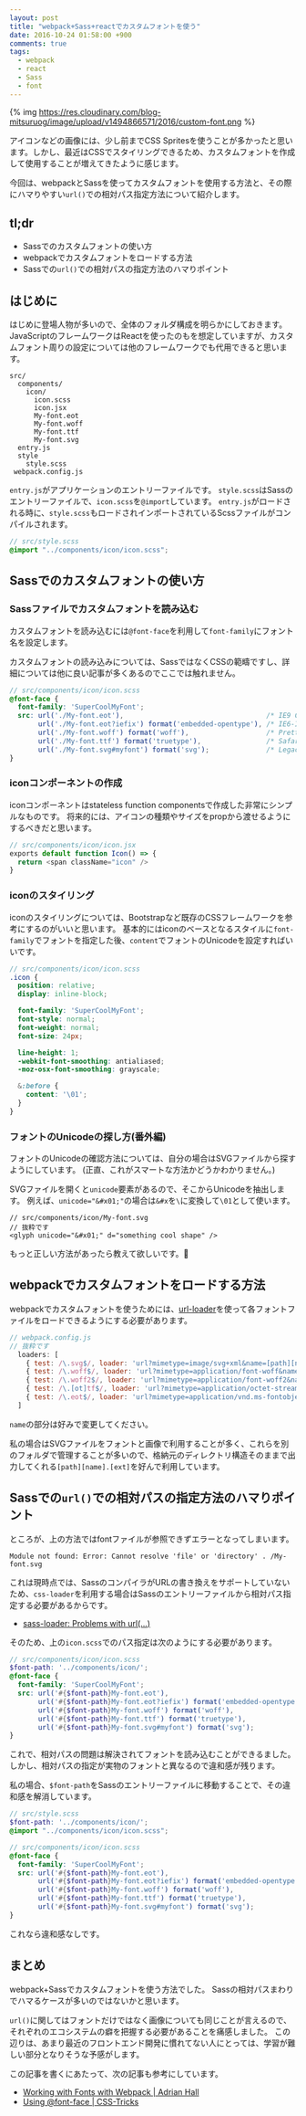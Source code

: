 ```yaml
---
layout: post
title: "webpack+Sass+reactでカスタムフォントを使う"
date: 2016-10-24 01:58:00 +900
comments: true
tags:
  - webpack
  - react
  - Sass
  - font
---
```


{% img https://res.cloudinary.com/blog-mitsuruog/image/upload/v1494866571/2016/custom-font.png %}

アイコンなどの画像には、少し前までCSS Spritesを使うことが多かったと思います。しかし、最近はCSSでスタイリングできるため、カスタムフォントを作成して使用することが増えてきたように感じます。

今回は、webpackとSassを使ってカスタムフォントを使用する方法と、その際にハマりやすい`url()`での相対パス指定方法について紹介します。

<!-- more -->

## tl;dr

- Sassでのカスタムフォントの使い方
- webpackでカスタムフォントをロードする方法
- Sassでの`url()`での相対パスの指定方法のハマりポイント

## はじめに

はじめに登場人物が多いので、全体のフォルダ構成を明らかにしておきます。
JavaScriptのフレームワークはReactを使ったのもを想定していますが、カスタムフォント周りの設定については他のフレームワークでも代用できると思います。

```
src/
  components/
    icon/
      icon.scss
      icon.jsx
      My-font.eot
      My-font.woff
      My-font.ttf
      My-font.svg
  entry.js
  style
    style.scss
 webpack.config.js
```

`entry.js`がアプリケーションのエントリーファイルです。
`style.scss`はSassのエントリーファイルで、`icon.scss`を`@import`しています。
`entry.js`がロードされる時に、`style.scss`もロードされインポートされているScssファイルがコンパイルされます。

```scss
// src/style.scss
@import "../components/icon/icon.scss";
```

## Sassでのカスタムフォントの使い方

### Sassファイルでカスタムフォントを読み込む

カスタムフォントを読み込むには`@font-face`を利用して`font-family`にフォント名を設定します。

カスタムフォントの読み込みについては、SassではなくCSSの範疇ですし、詳細については他に良い記事が多くあるのでここでは触れません。

```scss
// src/components/icon/icon.scss
@font-face {
  font-family: 'SuperCoolMyFont';
  src: url('./My-font.eot'),                                   /* IE9 Compat Modes */
       url('./My-font.eot?iefix') format('embedded-opentype'), /* IE6-IE8 */
       url('./My-font.woff') format('woff'),                   /* Pretty Modern Browsers */
       url('./My-font.ttf') format('truetype'),                /* Safari, Android, iOS */
       url('./My-font.svg#myfont') format('svg');              /* Legacy iOS */
}
```

### iconコンポーネントの作成

iconコンポーネントはstateless function componentsで作成した非常にシンプルなものです。
将来的には、アイコンの種類やサイズをpropから渡せるようにするべきだと思います。

```js
// src/components/icon/icon.jsx
exports default function Icon() => {
  return <span className="icon" />
}
```

### iconのスタイリング

iconのスタイリングについては、Bootstrapなど既存のCSSフレームワークを参考にするのがいいと思います。
基本的にはiconのベースとなるスタイルに`font-family`でフォントを指定した後、`content`でフォントのUnicodeを設定すればいいです。

```scss
// src/components/icon/icon.scss
.icon {
  position: relative;
  display: inline-block;

  font-family: 'SuperCoolMyFont';
  font-style: normal;
  font-weight: normal;
  font-size: 24px;

  line-height: 1;
  -webkit-font-smoothing: antialiased;
  -moz-osx-font-smoothing: grayscale;

  &:before {
    content: '\01';
  }
}
```

### フォントのUnicodeの探し方(番外編)

フォントのUnicodeの確認方法については、自分の場合はSVGファイルから探すようにしています。
(正直、これがスマートな方法かどうかわかりません。)

SVGファイルを開くと`unicode`要素があるので、そこからUnicodeを抽出します。
例えば、`unicode="&#x01;"`の場合は`&#x`を`\`に変換して`\01`として使います。

```
// src/components/icon/My-font.svg
// 抜粋です
<glyph unicode="&#x01;" d="something cool shape" />
```

もっと正しい方法があったら教えて欲しいです。

## webpackでカスタムフォントをロードする方法

webpackでカスタムフォントを使うためには、[url-loader](https://github.com/webpack/url-loader)を使って各フォントファイルをロードできるようにする必要があります。

```js
// webpack.config.js
// 抜粋です
  loaders: [
    { test: /\.svg$/, loader: 'url?mimetype=image/svg+xml&name=[path][name].[ext]' },
    { test: /\.woff$/, loader: 'url?mimetype=application/font-woff&name=[path][name].[ext]' },
    { test: /\.woff2$/, loader: 'url?mimetype=application/font-woff2&name=[path][name].[ext]' },
    { test: /\.[ot]tf$/, loader: 'url?mimetype=application/octet-stream&name=[path][name].[ext]' },
    { test: /\.eot$/, loader: 'url?mimetype=application/vnd.ms-fontobject&name=[path][name].[ext]' }
  ]
```

`name`の部分は好みで変更してください。

私の場合はSVGファイルをフォントと画像で利用することが多く、これらを別のフォルダで管理することが多いので、格納元のディレクトリ構造そのままで出力してくれる`[path][name].[ext]`を好んで利用しています。

## Sassでの`url()`での相対パスの指定方法のハマりポイント

ところが、上の方法ではfontファイルが参照できずエラーとなってしまいます。

```
Module not found: Error: Cannot resolve 'file' or 'directory' . /My-font.svg
```

これは現時点では、SassのコンパイラがURLの書き換えをサポートしていないため、`css-loader`を利用する場合はSassのエントリーファイルから相対パス指定する必要があるからです。

- [sass-loader: Problems with url(...)](https://github.com/jtangelder/sass-loader#problems-with-url)

そのため、上の`icon.scss`でのパス指定は次のようにする必要があります。

```scss
// src/components/icon/icon.scss
$font-path: '../components/icon/';
@font-face {
  font-family: 'SuperCoolMyFont';
  src: url('#{$font-path}My-font.eot'),                                   /* IE9 Compat Modes */
       url('#{$font-path}My-font.eot?iefix') format('embedded-opentype'), /* IE6-IE8 */
       url('#{$font-path}My-font.woff') format('woff'),                   /* Pretty Modern Browsers */
       url('#{$font-path}My-font.ttf') format('truetype'),                /* Safari, Android, iOS */
       url('#{$font-path}My-font.svg#myfont') format('svg');              /* Legacy iOS */
}
```

これで、相対パスの問題は解決されてフォントを読み込むことができるました。しかし、相対パスの指定が実物のフォントと異なるので違和感が残ります。

私の場合、`$font-path`をSassのエントリーファイルに移動することで、その違和感を解消しています。

```scss
// src/style.scss
$font-path: '../components/icon/';
@import "../components/icon/icon.scss";

// src/components/icon/icon.scss
@font-face {
  font-family: 'SuperCoolMyFont';
  src: url('#{$font-path}My-font.eot'),                                   /* IE9 Compat Modes */
       url('#{$font-path}My-font.eot?iefix') format('embedded-opentype'), /* IE6-IE8 */
       url('#{$font-path}My-font.woff') format('woff'),                   /* Pretty Modern Browsers */
       url('#{$font-path}My-font.ttf') format('truetype'),                /* Safari, Android, iOS */
       url('#{$font-path}My-font.svg#myfont') format('svg');              /* Legacy iOS */
}
```

これなら違和感なしです。

## まとめ

webpack+Sassでカスタムフォントを使う方法でした。
Sassの相対パスまわりでハマるケースが多いのではないかと思います。

`url()`に関してはフォントだけではなく画像についても同じことが言えるので、それぞれのエコシステムの癖を把握する必要があることを痛感しました。
この辺りは、あまり最近のフロントエンド開発に慣れてない人にとっては、学習が難しい部分となりそうな予感がします。

この記事を書くにあたって、次の記事も参考にしています。

 - [Working with Fonts with Webpack | Adrian Hall](https://shellmonger.com/2016/01/22/working-with-fonts-with-webpack/)
 - [Using @font-face | CSS-Tricks](https://css-tricks.com/snippets/css/using-font-face/)
